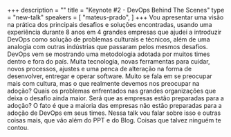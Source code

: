 +++
description = ""
title = "Keynote #2 - DevOps Behind The Scenes"
type = "new-talk"
speakers = [
        "mateus-prado",
]
+++
Vou apresentar uma visão na prática dos principais desafios e soluções encontradas, usando uma experiência durante 8 anos em 4 grandes empresas que ajudei a introduzir DevOps como solução de problemas culturais e técnicos, além de uma analogia com outras indústrias que passaram pelos mesmos desafios.
DevOps vem se mostrando uma metodologia adotada por muitos times dentro e fora do país. Muita tecnologia, novas ferramentas para cuidar, novos processos, ajustes e uma penca de alteração na forma de desenvolver, entregar e operar software. Muito se fala em se preocupar mais com cultura, mas o que realmente devemos nos preocupar na adoção? Quais os problemas enfrentados nas grandes organizações que deixa o desafio ainda maior. Será que as empresas estão preparadas para a adoção? O fato é que a maioria das empresas não estão preparadas para a adoção de DevOps em seus times. Nessa talk vou falar sobre isso e outras coisas mais, que vão além do PPT e do Blog. Coisas que talvez ninguém te contou.
